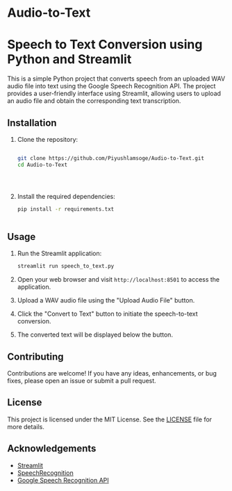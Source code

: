 # Audio-to-Text

# Speech to Text Conversion using Python and Streamlit

This is a simple Python project that converts speech from an uploaded WAV audio file into text using the Google Speech Recognition API. The project provides a user-friendly interface using Streamlit, allowing users to upload an audio file and obtain the corresponding text transcription.

## Installation

1. Clone the repository:
   ```bash
   
   git clone https://github.com/Piyushlamsoge/Audio-to-Text.git
   cd Audio-to-Text





2. Install the required dependencies:
   ```bash
   pip install -r requirements.txt



## Usage

1. Run the Streamlit application:
   ```bash
   streamlit run speech_to_text.py


2. Open your web browser and visit `http://localhost:8501` to access the application.

3. Upload a WAV audio file using the "Upload Audio File" button.

4. Click the "Convert to Text" button to initiate the speech-to-text conversion.

5. The converted text will be displayed below the button.

## Contributing

Contributions are welcome! If you have any ideas, enhancements, or bug fixes, please open an issue or submit a pull request.

## License

This project is licensed under the MIT License. See the [LICENSE](LICENSE) file for more details.

## Acknowledgements

- [Streamlit](https://www.streamlit.io/)
- [SpeechRecognition](https://pypi.org/project/SpeechRecognition/)
- [Google Speech Recognition API](https://cloud.google.com/speech-to-text)
